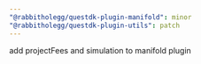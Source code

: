 ```yaml
---
"@rabbitholegg/questdk-plugin-manifold": minor
"@rabbitholegg/questdk-plugin-utils": patch
---
```


add projectFees and simulation to manifold plugin
